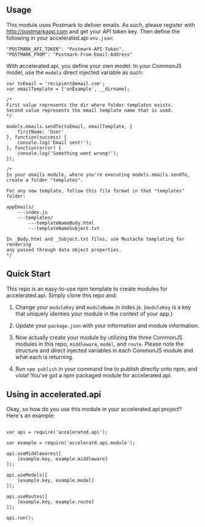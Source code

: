 
## Usage
This module uses Postmark to deliver emails. As such, please register with http://postmarkapp.com and get your API token key. Then define the following in your accelerated.api ```env.json```:

```
"POSTMARK_API_TOKEN": "Postmark-API-Token",
"POSTMARK_FROM": "Postmark-From-Email-Address"
```

With accelerated.api, you define your own model. In your CommonJS model, use the ```models``` direct injected variable as such:

```
var toEmail = 'recipient@email.com';
var emailTemplate = ['onExample', __dirname]; 

/*
First value represents the dir where folder templates exists.
Second value represents the email template name that is used.
*/

models.emails.sendTo(toEmail, emailTemplate, {
	firstName: 'User' 
}, function(success) {
	console.log('Email sent!');
}, function(error) {
	console.log('Something went wrong!');
});

/*
In your emails module, where you're executing models.emails.sendTo,
create a folder "templates". 

For any new template, follow this file format in that "templates" folder:

appEmails/
	---index.js
	---templates/
		---templateNameBody.html
		---templateNameSubject.txt

In _Body.html and _Subject.txt files, use Mustache templating for rendering
any passed through data object properties.
*/

```

## Quick Start
This repo is an easy-to-use npm template to create modules for accelerated.api. Simply clone this repo and:

1. Change your ```moduleKey``` and ```moduleName``` in index.js. (```moduleKey``` is a key that uniquely identies your module in the context of your app.)

2. Update your ```package.json``` with your information and module information.

3. Now actually create your module by utilizing the three CommonJS modules in this repo, ```middleware```, ```model```, and ```route```. Please note the structure and direct injected variables in each CommonJS module and what each is returning.

4. Run ```npm publish``` in your command line to publish directly onto npm, and viola! You've got a npm packaged module for accelerated.api.

## Using in accelerated.api
Okay, so how do you use this module in your accelerated.api project? Here's an example:

```

var api = require('accelerated.api');

var example = require('acceleratd.api.module');

api.useMiddlewares([ 
	[example.key, example.middleware]
]);

api.useModels([
	[example.key, example.model]
]);

api.useRoutes([
	[example.key, example.route]
]);

api.run();

```
